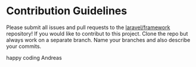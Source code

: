 # Contribution Guidelines

Please submit all issues and pull requests to the [laravel/framework](http://github.com/laravel/framework) repository!
If you would like to contribut to this project. Clone the repo but always work on a separate branch. 
Name your branches and also describe your commits.

happy coding
Andreas
